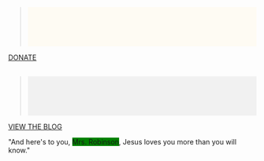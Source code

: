 

> <div style="background-color:rgba(255, 249, 234, .5); text-align:center; vertical-align: middle; padding:40px 0;">
<a href="/donate">DONATE</a>
</div>

> <div style="background-color:rgba(0, 0, 0, 0.0470588); text-align:center; vertical-align: middle; padding:40px 0; margin-top:30px">
<a href="/blog">VIEW THE BLOG</a>
</div>

 "And here's to you, <span style="background-color:green">Mrs. Robinson</span>, Jesus loves you more than you will know."